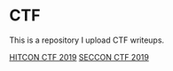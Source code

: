 # CTF

This is a repository I upload CTF writeups.

[HITCON CTF 2019](https://github.com/sumango3/ctf/tree/master/2019-HITCON-CTF)
[SECCON CTF 2019](https://github.com/sumango3/ctf/tree/master/2019-SECCON-CTF)
